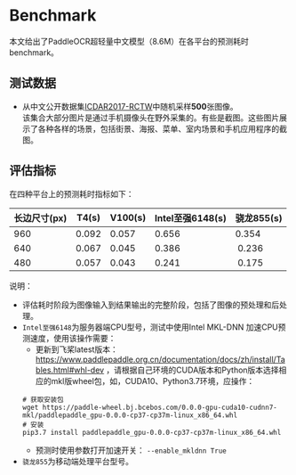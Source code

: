# Benchmark

本文给出了PaddleOCR超轻量中文模型（8.6M）在各平台的预测耗时benchmark。

## 测试数据  
- 从中文公开数据集[ICDAR2017-RCTW](https://github.com/PaddlePaddle/PaddleOCR/blob/develop/doc/doc_ch/datasets.md#ICDAR2017-RCTW-17)中随机采样**500**张图像。  
该集合大部分图片是通过手机摄像头在野外采集的。有些是截图。这些图片展示了各种各样的场景，包括街景、海报、菜单、室内场景和手机应用程序的截图。

## 评估指标  
在四种平台上的预测耗时指标如下：  

|长边尺寸(px)|T4(s)|V100(s)|Intel至强6148(s)|骁龙855(s)|
|-|-|-|-|-|
|960|0.092|0.057|0.656|0.354|
|640|0.067|0.045|0.386| 0.236|
|480|0.057|0.043|0.241| 0.175| 

说明： 
- 评估耗时阶段为图像输入到结果输出的完整阶段，包括了图像的预处理和后处理。  
- `Intel至强6148`为服务器端CPU型号，测试中使用Intel MKL-DNN 加速CPU预测速度，使用该操作需要：  
    - 更新到飞桨latest版本：https://www.paddlepaddle.org.cn/documentation/docs/zh/install/Tables.html#whl-dev ，请根据自己环境的CUDA版本和Python版本选择相应的mkl版wheel包，如，CUDA10、Python3.7环境，应操作：
    ```shell
    # 获取安装包
    wget https://paddle-wheel.bj.bcebos.com/0.0.0-gpu-cuda10-cudnn7-mkl/paddlepaddle_gpu-0.0.0-cp37-cp37m-linux_x86_64.whl
    # 安装
    pip3.7 install paddlepaddle_gpu-0.0.0-cp37-cp37m-linux_x86_64.whl
    ```
    - 预测时使用参数打开加速开关： `--enable_mkldnn True`  
- `骁龙855`为移动端处理平台型号。  
